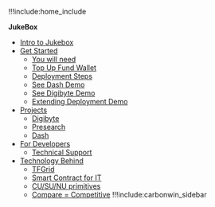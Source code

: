 !!!include:home_include

**JukeBox**

- [Intro to Jukebox](@about_jukebox)
- [Get Started](@get_started)
    - [You will need](@you_need)
    - [Top Up Fund Wallet](@fund_wallet)
    - [Deployment Steps](@deployment_steps)
    - [See Dash Demo](@jukebox_demo)
    - [See Digibyte Demo](@deploy_digibyte)
    - [Extending Deployment Demo](@extend_deployment)
- [Projects](@projects)
    - [Digibyte](@digibyte)
    - [Presearch](@presearch)
    - [Dash](@dash)
- [For Developers](@for_developers)
    - [Technical Support](@tech_support)
- [Technology Behind](@technology)
    - [TFGrid](@zos)
    - [Smart Contract for IT](@smartcontract_it)
    - [CU/SU/NU primitives](@tfgrid_primitives)
    - [Compare = Competitive](cloud_compare_home)
!!!include:carbonwin_sidebar

<!-- - [Get started](@get_started) -->
<!-- - [Roadmap](@roadmap_jukebox) -->
